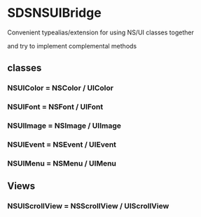 # SDSNSUIBridge

Convenient typealias/extension for using NS/UI classes together

and try to implement complemental methods

## classes
### NSUIColor = NSColor / UIColor

### NSUIFont = NSFont / UIFont

### NSUIImage = NSImage / UIImage

### NSUIEvent = NSEvent / UIEvent

### NSUIMenu = NSMenu / UIMenu

## Views
### NSUIScrollView = NSScrollView / UIScrollView
